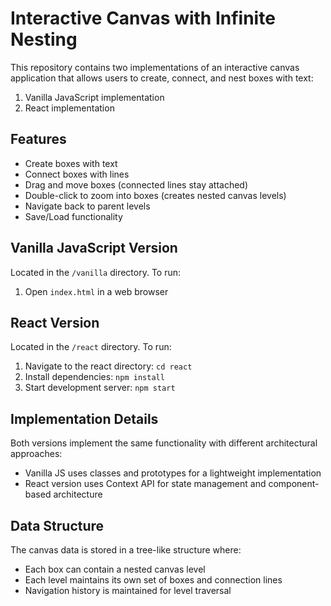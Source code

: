 # Interactive Canvas with Infinite Nesting

This repository contains two implementations of an interactive canvas application that allows users to create, connect, and nest boxes with text:

1. Vanilla JavaScript implementation
2. React implementation

## Features

- Create boxes with text
- Connect boxes with lines
- Drag and move boxes (connected lines stay attached)
- Double-click to zoom into boxes (creates nested canvas levels)
- Navigate back to parent levels
- Save/Load functionality

## Vanilla JavaScript Version

Located in the `/vanilla` directory. To run:

1. Open `index.html` in a web browser

## React Version

Located in the `/react` directory. To run:

1. Navigate to the react directory: `cd react`
2. Install dependencies: `npm install`
3. Start development server: `npm start`

## Implementation Details

Both versions implement the same functionality with different architectural approaches:

- Vanilla JS uses classes and prototypes for a lightweight implementation
- React version uses Context API for state management and component-based architecture

## Data Structure

The canvas data is stored in a tree-like structure where:
- Each box can contain a nested canvas level
- Each level maintains its own set of boxes and connection lines
- Navigation history is maintained for level traversal